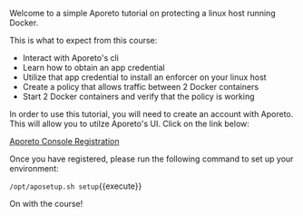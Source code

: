 Welcome to a simple Aporeto tutorial on protecting a linux host running Docker.

This is what to expect from this course:

* Interact with Aporeto's cli
* Learn how to obtain an app credential
* Utilize that app credential to install an enforcer on your linux host
* Create a policy that allows traffic between 2 Docker containers
* Start 2 Docker containers and verify that the policy is working

In order to use this tutorial, you will need to create an account with Aporeto. This will allow you to utilze Aporeto's UI. Click on the link below:

[Aporeto Console Registration](https://console.aporeto.com/register/)

Once you have registered, please run the following command to set up your environment:

`/opt/aposetup.sh setup`{{execute}}

On with the course!
